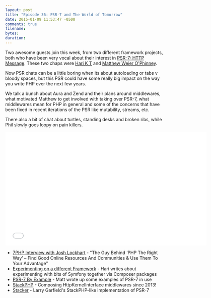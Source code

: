 ```yaml
---
layout: post
title: "Episode 36: PSR-7 and The World of Tomorrow"
date: 2015-01-09 11:53:47 -0500
comments: true
filename: 
bytes: 
duration: 
---
```



Two awesome guests join this week, from two different framework projects, both who have been very vocal about their interest in [PSR-7: HTTP Message]. These two chaps were [Hari K T](http://harikt.com/) and [Matthew Weier O'Phinney](https://twitter.com/mwop).

Now PSR chats can be a little boring when its about autoloading or tabs v bloody spaces, but this PSR could have some really big impact on the way you write PHP over the next few years.

We talk a bunch about Aura and Zend and their plans around middlewares, what motivated Matthew to get involved with taking over PSR-7, what middlewares mean for PHP in general and some of the concerns that have been fixed in recent iterations of the PSR like mutability, streams, etc.

There also a bit of chat about turtles, standing desks and broken ribs, while Phil slowly goes loopy on pain killers.

[PSR-7: HTTP Message]: https://github.com/php-fig/fig-standards/blob/master/proposed/http-message.md

<iframe width="640" height="360" src="//www.youtube.com/embed/3iYVigTLPDU" frameborder="0" allowfullscreen></iframe>

* [7PHP Interview with Josh Lockhart](http://7php.com/php-interview-josh-lockhart/) - "The Guy Behind ‘PHP The Right Way’ – Find Good Online Resources And Communities & Use Them To Your Advantage"
* [Experimenting on a different Framework](http://harikt.com/blog/2015/01/13/experimenting-on-different-framework/) - Hari writes about experimenting with bits of Symfony together via Composer packages
* [PSR-7 By Example](https://mwop.net/blog/2015-01-26-psr-7-by-example.html) - Matt wrote up some examples of PSR-7 in use
* [StackPHP](http://stackphp.com/) - Composing HttpKernelInterface middlewares since 2013!
* [Stacker](https://github.com/Crell/stacker) - Larry Garfield's StackPHP-like implementation of PSR-7

